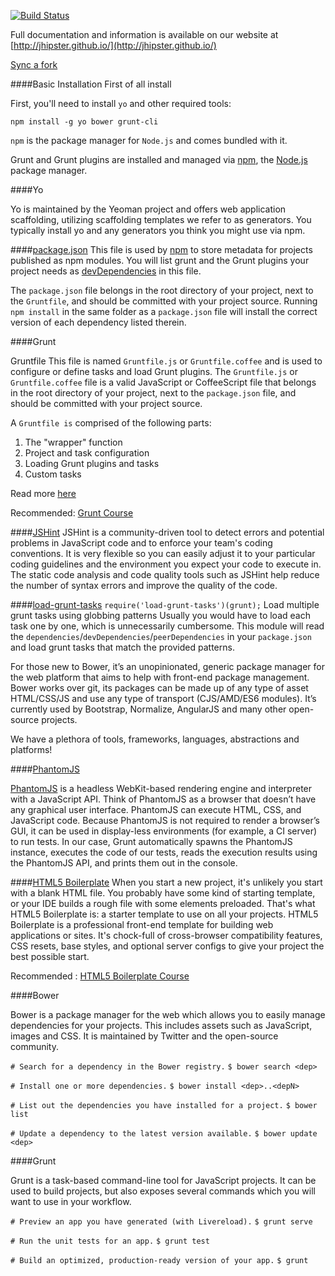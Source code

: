 [![Build Status](https://travis-ci.org/jhipster/generator-jhipster.svg?branch=master)](https://travis-ci.org/jhipster/generator-jhipster)

Full documentation and information is available on our website at [http://jhipster.github.io/](http://jhipster.github.io/)

[Sync a fork](https://help.github.com/articles/syncing-a-fork)

####Basic Installation
First of all install 

First, you'll need to install `yo` and other required tools:

`npm install -g yo bower grunt-cli`

`npm` is the package manager for `Node.js` and comes bundled with it.

Grunt and Grunt plugins are installed and managed via [npm](https://npmjs.org/), the [Node.js](http://nodejs.org/) package manager. 

####Yo 

Yo is maintained by the Yeoman project and offers web application scaffolding, utilizing scaffolding templates we refer to as generators. You typically install yo and any generators you think you might use via npm.

####[package.json](https://www.npmjs.org/doc/files/package.json.html)
This file is used by [npm](https://npmjs.org/) to store metadata for projects published as npm modules. You will list grunt and the Grunt plugins your project needs as [devDependencies](https://www.npmjs.org/doc/files/package.json.html#devdependencies) in this file.

The `package.json` file belongs in the root directory of your project, next to the `Gruntfile`, and should be committed with your project source. Running `npm install` in the same folder as a `package.json` file will install the correct version of each dependency listed therein.

####Grunt

Gruntfile
This file is named `Gruntfile.js` or `Gruntfile.coffee` and is used to configure or define tasks and load Grunt plugins.
The `Gruntfile.js` or `Gruntfile.coffee` file is a valid JavaScript or CoffeeScript file that belongs in the root directory of your project, next to the `package.json` file, and should be committed with your project source.

A `Gruntfile is` comprised of the following parts:

1. The "wrapper" function
2. Project and task configuration
3. Loading Grunt plugins and tasks
4. Custom tasks

Read more [here](http://gruntjs.com/getting-started)

Recommended: [Grunt Course](http://beta.pluralsight.com/courses/grunt-introduction)

####[JSHint](http://www.jshint.com/about/)
JSHint is a community-driven tool to detect errors and potential problems in JavaScript code and to enforce your team's coding conventions. It is very flexible so you can easily adjust it to your particular coding guidelines and the environment you expect your code to execute in.
The static code analysis and code quality tools such as JSHint help reduce the number of syntax errors and improve the quality of the code.

####[load-grunt-tasks](https://github.com/sindresorhus/load-grunt-tasks)
`require('load-grunt-tasks')(grunt);`
Load multiple grunt tasks using globbing patterns
Usually you would have to load each task one by one, which is unnecessarily cumbersome.
This module will read the `dependencies`/`devDependencies`/`peerDependencies` in your `package.json` and load grunt tasks that match the provided patterns.

For those new to Bower, it’s an unopinionated, generic package manager for the web platform that aims to help with front-end package management. Bower works over git, its packages can be made up of any type of asset HTML/CSS/JS and use any type of transport (CJS/AMD/ES6 modules). It’s currently used by Bootstrap, Normalize, AngularJS and many other open-source projects.

We have a plethora of tools, frameworks, languages, abstractions and platforms!

####[PhantomJS](http://phantomjs.org/) 

[PhantomJS](http://phantomjs.org/) is a headless WebKit-based rendering engine and interpreter with a JavaScript API. Think of PhantomJS as a browser that doesn’t have any graphical user interface. PhantomJS can execute HTML, CSS, and JavaScript code. Because PhantomJS is not required to render a browser’s GUI, it can be used in display-less environments (for example, a CI server) to run tests. 
In our case, Grunt automatically spawns the PhantomJS instance, executes the code of our tests, reads the execution results using the PhantomJS API, and prints them out in the console. 

####[HTML5 Boilerplate](http://html5boilerplate.com/)
When you start a new project, it's unlikely you start with a blank HTML file. You probably have some kind of starting template, or your IDE builds a rough file with some elements preloaded. That's what HTML5 Boilerplate is: a starter template to use on all your projects.
HTML5 Boilerplate is a professional front-end template for building web applications or sites. It's chock-full of cross-browser compatibility features, CSS resets, base styles, and optional server configs to give your project the best possible start.

Recommended : [HTML5 Boilerplate Course](http://beta.pluralsight.com/courses/html5-boilerplate-get-started)

####Bower 

Bower is a package manager for the web which allows you to easily manage dependencies for your projects. This includes assets such as JavaScript, images and CSS. It is maintained by Twitter and the open-source community.

`# Search for a dependency in the Bower registry.`
`$ bower search <dep>`

`# Install one or more dependencies.`
`$ bower install <dep>..<depN>`

`# List out the dependencies you have installed for a project.`
`$ bower list`

`# Update a dependency to the latest version available.`
`$ bower update <dep>`

####Grunt

Grunt is a task-based command-line tool for JavaScript projects. It can be used to build projects, but also exposes several commands which you will want to use in your workflow.

`# Preview an app you have generated (with Livereload).`
`$ grunt serve`

`# Run the unit tests for an app.`
`$ grunt test`

`# Build an optimized, production-ready version of your app.`
`$ grunt`
